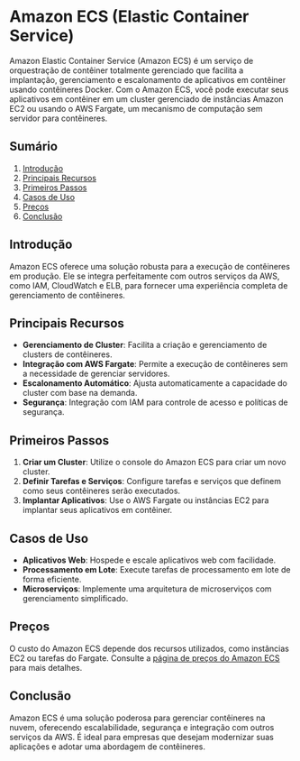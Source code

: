 # Amazon ECS (Elastic Container Service)

Amazon Elastic Container Service (Amazon ECS) é um serviço de orquestração de contêiner totalmente gerenciado que facilita a implantação, gerenciamento e escalonamento de aplicativos em contêiner usando contêineres Docker. Com o Amazon ECS, você pode executar seus aplicativos em contêiner em um cluster gerenciado de instâncias Amazon EC2 ou usando o AWS Fargate, um mecanismo de computação sem servidor para contêineres.

## Sumário
1. [Introdução](#introdução)
2. [Principais Recursos](#principais-recursos)
3. [Primeiros Passos](#primeiros-passos)
4. [Casos de Uso](#casos-de-uso)
5. [Preços](#preços)
6. [Conclusão](#conclusão)

## Introdução

Amazon ECS oferece uma solução robusta para a execução de contêineres em produção. Ele se integra perfeitamente com outros serviços da AWS, como IAM, CloudWatch e ELB, para fornecer uma experiência completa de gerenciamento de contêineres.

## Principais Recursos

- **Gerenciamento de Cluster**: Facilita a criação e gerenciamento de clusters de contêineres.
- **Integração com AWS Fargate**: Permite a execução de contêineres sem a necessidade de gerenciar servidores.
- **Escalonamento Automático**: Ajusta automaticamente a capacidade do cluster com base na demanda.
- **Segurança**: Integração com IAM para controle de acesso e políticas de segurança.

## Primeiros Passos

1. **Criar um Cluster**: Utilize o console do Amazon ECS para criar um novo cluster.
2. **Definir Tarefas e Serviços**: Configure tarefas e serviços que definem como seus contêineres serão executados.
3. **Implantar Aplicativos**: Use o AWS Fargate ou instâncias EC2 para implantar seus aplicativos em contêiner.

## Casos de Uso

- **Aplicativos Web**: Hospede e escale aplicativos web com facilidade.
- **Processamento em Lote**: Execute tarefas de processamento em lote de forma eficiente.
- **Microserviços**: Implemente uma arquitetura de microserviços com gerenciamento simplificado.

## Preços

O custo do Amazon ECS depende dos recursos utilizados, como instâncias EC2 ou tarefas do Fargate. Consulte a [página de preços do Amazon ECS](https://aws.amazon.com/pt/ecs/pricing/) para mais detalhes.

## Conclusão

Amazon ECS é uma solução poderosa para gerenciar contêineres na nuvem, oferecendo escalabilidade, segurança e integração com outros serviços da AWS. É ideal para empresas que desejam modernizar suas aplicações e adotar uma abordagem de contêineres.
